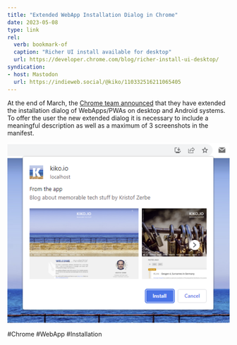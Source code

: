 ```yaml
---
title: "Extended WebApp Installation Dialog in Chrome"
date: 2023-05-08
type: link
rel:
  verb: bookmark-of
  caption: "Richer UI install available for desktop"
  url: https://developer.chrome.com/blog/richer-install-ui-desktop/
syndication: 
- host: Mastodon
  url: https://indieweb.social/@kiko/110332516211065405
---
```


At the end of March, the [Chrome team announced](https://developer.chrome.com/blog/richer-install-ui-desktop/) that they have extended the installation dialog of WebApps/PWAs on desktop and Android systems. To offer the user the new extended dialog it is necessary to include a meaningful description as well as a maximum of 3 screenshots in the manifest.

![Extended WebApp Installation Dialog in Chrome](_attachments/05-08-extended-webapp-installation-dialog-chrome.png)

#Chrome #WebApp #Installation